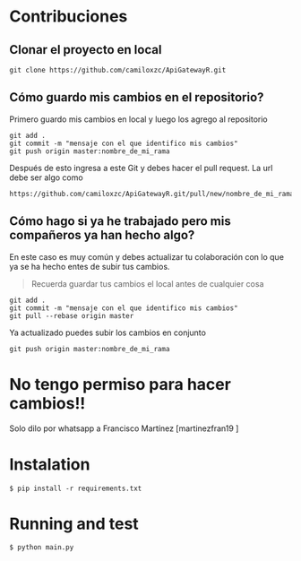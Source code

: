 # Contribuciones
## Clonar el proyecto en local

```
git clone https://github.com/camiloxzc/ApiGatewayR.git

```

## Cómo guardo mis cambios en el repositorio?

Primero guardo mis cambios en local y luego los agrego al repositorio
```
git add .
git commit -m "mensaje con el que identifico mis cambios"
git push origin master:nombre_de_mi_rama
```

Después de esto ingresa a este Git y debes hacer el pull request. La url debe ser algo como

```
https://github.com/camiloxzc/ApiGatewayR.git/pull/new/nombre_de_mi_rama
```

## Cómo hago si ya he trabajado pero mis compañeros ya han hecho algo?
En este caso es muy común y debes actualizar tu colaboración con lo que ya se ha hecho entes de subir tus cambios.
> Recuerda guardar tus cambios el local antes de cualquier cosa

```
git add .
git commit -m "mensaje con el que identifico mis cambios"
git pull --rebase origin master
```

Ya actualizado puedes subir los cambios en conjunto
```
git push origin master:nombre_de_mi_rama
```
# No tengo permiso para hacer cambios!!
Solo dilo por whatsapp a Francisco Martínez [martinezfran19 ]

# Instalation

```
$ pip install -r requirements.txt
```

# Running and test

```
$ python main.py
```
